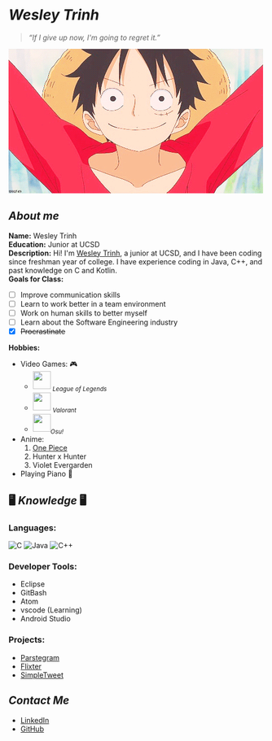 # _Wesley Trinh_
> _“If I give up now, I'm going to regret it.”_   

![test](luffySmile.gif)
## _About me_
**Name:** Wesley Trinh \
**Education:** Junior at UCSD \
**Description:**  Hi! I'm [Wesley Trinh](README.md), a junior at UCSD, and I have been coding since freshman year of college. I have experience coding in Java, C++, and past knowledge on C and Kotlin. \
**Goals for Class:**
- [ ] Improve communication skills
- [ ] Learn to work better in a team environment
- [ ] Work on human skills to better myself  
- [ ] Learn about the Software Engineering industry
- [x] ~~Procrastinate~~

**Hobbies:**
  - Video Games: :video_game: 
    - <img src="https://upload.wikimedia.org/wikipedia/commons/thumb/2/2a/LoL_icon.svg/1200px-LoL_icon.svg.png" width="35" height="35" /> <sub>_League of Legends_</sub>
    - <img src="https://i.pinimg.com/originals/a4/00/33/a400333f7c9137ad1ebb9ded69755c48.png" width="35" height="35" /> <sub>_Valorant_</sub>
    - <img src="https://upload.wikimedia.org/wikipedia/commons/thumb/1/1e/Osu%21_Logo_2016.svg/512px-Osu%21_Logo_2016.svg.png" width="35" height="35" /><sub>_Osu!_</sub>
   - Anime:
     1. [One Piece](https://www.youtube.com/watch?v=AcSVkCNDLZg)
     2. Hunter x Hunter
     3. Violet Evergarden
   - Playing Piano 🎹 


## :desktop_computer: _Knowledge_ :desktop_computer:
### **Languages:**
![C](https://img.shields.io/badge/-C-000?&logo=C)
![Java](https://img.shields.io/badge/-Java-000?&logo=Java&logoColor=007396)
![C++](https://img.shields.io/badge/-C++-000?&logo=c%2b%2b&logoColor=00599C)
### **Developer Tools:**
- Eclipse
- GitBash
- Atom
- vscode (Learning)
- Android Studio  

### Projects:
- [Parstegram](https://github.com/wtrinh02/Parsetagram)
- [Flixter](https://github.com/wtrinh02/Flixter)
- [SimpleTweet](https://github.com/wtrinh02/SimpleTweet)
## _Contact Me_
- [LinkedIn](www.linkedin.com/in/wesleytrinh)
- [GitHub](https://github.com/wtrinh02)
